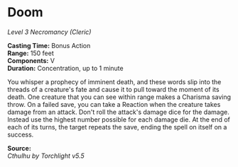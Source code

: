 # Doom
*Level 3 Necromancy (Cleric)*

**Casting Time:** Bonus Action  
**Range:** 150 feet  
**Components:** V  
**Duration:** Concentration, up to 1 minute

You whisper a prophecy of imminent death, and these words slip into the threads of a creature's fate and cause it to pull toward the moment of its death. One creature that you can see within range makes a Charisma saving throw. On a failed save, you can take a Reaction when the creature takes damage from an attack. Don't roll the attack's damage dice for the damage. Instead use the highest number possible for each damage die. At the end of each of its turns, the target repeats the save, ending the spell on itself on a success.

**Source:**  
*Cthulhu by Torchlight v5.5*
